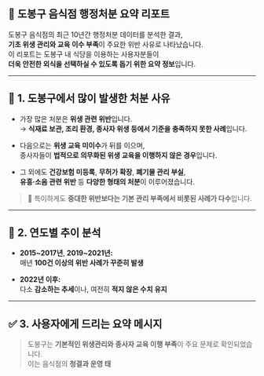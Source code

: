 ## 📍 도봉구 음식점 행정처분 요약 리포트

도봉구 음식점의 최근 10년간 행정처분 데이터를 분석한 결과,  
**기초 위생 관리와 교육 이수 부족**이 주요한 위반 사유로 나타났습니다.  
이 리포트는 도봉구 내 식당을 이용하는 사용자분들이  
**더욱 안전한 외식을 선택하실 수 있도록 돕기 위한 요약 정보**입니다.

---

## 🧾 1. 도봉구에서 많이 발생한 처분 사유

- 가장 많은 처분은 **위생 관련 위반**입니다.  
  → **식재료 보관, 조리 환경, 종사자 위생 등에서 기준을 충족하지 못한 사례**입니다.

- 다음으로는 **위생 교육 미이수**가 뒤를 이으며,  
  종사자들이 **법적으로 의무화된 위생 교육을 이행하지 않은 경우**입니다.

- 그 외에도 **건강보험 미등록**, **무허가 확장**, **폐기물 관리 부실**,  
  **유흥·소음 관련 위반** 등 **다양한 형태의 처분**이 이루어졌습니다.

> 📌 특이하게도 **중대한 위반보다는 기본 관리 부족에서 비롯된 사례가 다수**입니다.

---

## 📆 2. 연도별 추이 분석

- **2015~2017년**, **2019~2021년:**  
  매년 **100건 이상의 위반 사례가 꾸준히 발생**

- **2022년 이후:**  
  다소 **감소하는 추세**이나, 여전히 **적지 않은 수치 유지**

---

## ✅ 3. 사용자에게 드리는 요약 메시지

> 도봉구는 **기본적인 위생관리와 종사자 교육 이행 부족**이 주요 문제로 확인되었습니다.  
> 이는 음식점의 **청결과 운영 태**
